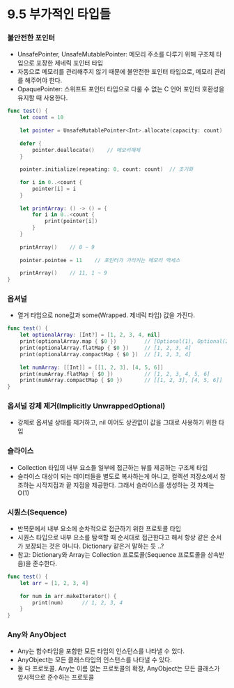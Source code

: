 # 9.5 부가적인 타입들

### 불안전한 포인터

- UnsafePointer, UnsafeMutablePointer: 메모리 주소를 다루기 위해 구조체 타입으로 포장한 제네릭 포인터 타입
- 자동으로 메모리를 관리해주지 않기 때문에 불안전한 포인터 타입으로, 메모리 관리를 해주어야 한다.
- OpaquePointer: 스위프트 포인터 타입으로 다룰 수 없는 C 언어 포인터 호환성을 유지할 때 사용한다.

```swift
func test() {
    let count = 10
    
    let pointer = UnsafeMutablePointer<Int>.allocate(capacity: count)   // 메모리 할당
    
    defer {
        pointer.deallocate()    // 메모리해제
    }
    
    pointer.initialize(repeating: 0, count: count)  // 초기화
    
    for i in 0..<count {
        pointer[i] = i
    }
    
    let printArray: () -> () = {
        for i in 0..<count {
            print(pointer[i])
        }
    }
    
    printArray()    // 0 ~ 9
    
    pointer.pointee = 11    // 포인터가 가리키는 메모리 액세스
    
    printArray()    // 11, 1 ~ 9
}
```

### 옵셔널

- 열거 타입으로 none값과 some(Wrapped. 제네릭 타입) 값을 가진다.

```swift
func test() {
    let optionalArray: [Int?] = [1, 2, 3, 4, nil]
    print(optionalArray.map { $0 })         // [Optional(1), Optional(2), Optional(3), Optional(4), nil]
    print(optionalArray.flatMap { $0 })     // [1, 2, 3, 4]
    print(optionalArray.compactMap { $0 })  // [1, 2, 3, 4]
    
    let numArray: [[Int]] = [[1, 2, 3], [4, 5, 6]]
    print(numArray.flatMap { $0 })          // [1, 2, 3, 4, 5, 6]
    print(numArray.compactMap { $0 })       // [[1, 2, 3], [4, 5, 6]]
}
```

### 옵셔널 강제 제거(Implicitly UnwrappedOptional)

- 강제로 옵셔널 상태를 제거하고, nil 이어도 상관없이 값을 그대로 사용하기 위한 타입

### 슬라이스

- Collection 타입의 내부 요소들 일부에 접근하는 뷰를 제공하는 구조체 타입
- 슬라이스 대상이 되는 데이터들을 별도로 복사하는게 아니고, 컬렉션 저장소에서 참조하는 시작지점과 끝 지점을 제공한다. 그래서 슬라이스를 생성하는 것 자체는 O(1)

### 시퀀스(Sequence)

- 반복문에서 내부 요소에 순차적으로 접근하기 위한 프로토콜 타입
- 시퀀스 타입으로 내부 요소를 탐색할 때 순서대로 접근한다고 해서 항상 같은 순서가 보장되는 것은 아니다. Dictionary 같은거 말하는 듯 ..?
- 참고: Dictionary와  Array는 Collection 프로토콜(Sequence 프로토콜을 상속받음)을 준수한다.

```swift
func test() {
    let arr = [1, 2, 3, 4]
    
    for num in arr.makeIterator() {
        print(num)      // 1, 2, 3, 4
    }
}
```

### Any와 AnyObject

- Any는 함수타입을 포함한 모든 타입의 인스턴스를 나타낼 수 있다.
- AnyObject는 모든 클래스타입의 인스턴스를 나타낼 수 있다.
- 둘 다 프로토콜. Any는 이름 없는 프로토콜의 확장, AnyObject는 모든 클래스가 암시적으로 준수하는 프로토콜